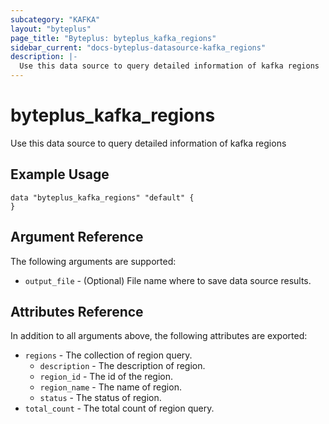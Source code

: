 ```yaml
---
subcategory: "KAFKA"
layout: "byteplus"
page_title: "Byteplus: byteplus_kafka_regions"
sidebar_current: "docs-byteplus-datasource-kafka_regions"
description: |-
  Use this data source to query detailed information of kafka regions
---
```

# byteplus_kafka_regions
Use this data source to query detailed information of kafka regions
## Example Usage
```hcl
data "byteplus_kafka_regions" "default" {
}
```
## Argument Reference
The following arguments are supported:
* `output_file` - (Optional) File name where to save data source results.

## Attributes Reference
In addition to all arguments above, the following attributes are exported:
* `regions` - The collection of region query.
    * `description` - The description of region.
    * `region_id` - The id of the region.
    * `region_name` - The name of region.
    * `status` - The status of region.
* `total_count` - The total count of region query.


